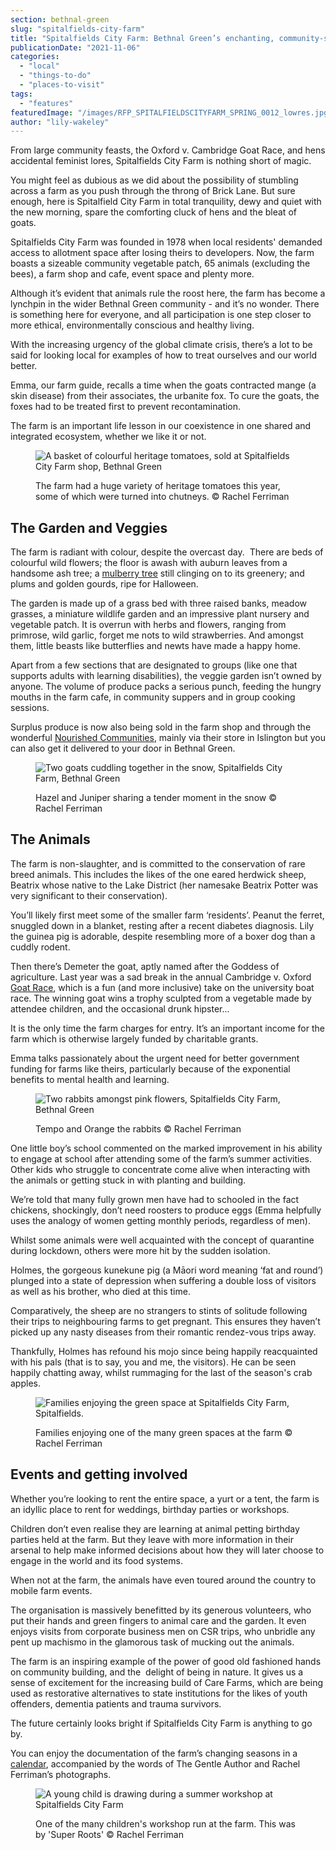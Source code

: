 ```yaml
---
section: bethnal-green
slug: "spitalfields-city-farm"
title: "Spitalfields City Farm: Bethnal Green’s enchanting, community-spirited oasis"
publicationDate: "2021-11-06"
categories: 
  - "local"
  - "things-to-do"
  - "places-to-visit"
tags: 
  - "features"
featuredImage: "/images/RFP_SPITALFIELDSCITYFARM_SPRING_0012_lowres.jpg"
author: "lily-wakeley"
---
```


From large community feasts, the Oxford v. Cambridge Goat Race, and hens accidental feminist lores, Spitalfields City Farm is nothing short of magic.

You might feel as dubious as we did about the possibility of stumbling across a farm as you push through the throng of Brick Lane. But sure enough, here is Spitalfield City Farm in total tranquility, dewy and quiet with the new morning, spare the comforting cluck of hens and the bleat of goats. 

Spitalfields City Farm was founded in 1978 when local residents' demanded access to allotment space after losing theirs to developers. Now, the farm boasts a sizeable community vegetable patch, 65 animals (excluding the bees), a farm shop and cafe, event space and plenty more. 

Although it’s evident that animals rule the roost here, the farm has become a lynchpin in the wider Bethnal Green community - and it’s no wonder. There is something here for everyone, and all participation is one step closer to more ethical, environmentally conscious and healthy living. 

With the increasing urgency of the global climate crisis, there’s a lot to be said for looking local for examples of how to treat ourselves and our world better.

Emma, our farm guide, recalls a time when the goats contracted mange (a skin disease) from their associates, the urbanite fox. To cure the goats, the foxes had to be treated first to prevent recontamination.

The farm is an important life lesson in our coexistence in one shared and integrated ecosystem, whether we like it or not.

<figure>

![A basket of colourful heritage tomatoes, sold at Spitalfields City Farm shop, Bethnal Green](/images/RFP_SPITALFIELDSCITYFARM_SUMMER_1807-1024x683.jpg)

<figcaption>

The farm had a huge variety of heritage tomatoes this year, some of which were turned into chutneys. © Rachel Ferriman

</figcaption>

</figure>

## **The Garden and Veggies**

The farm is radiant with colour, despite the overcast day.  There are beds of colourful wild flowers; the floor is awash with auburn leaves from a handsome ash tree; a [mulberry tree](https://bethnalgreenlondon.co.uk/mulberry-tree-trail/) still clinging on to its greenery; and plums and golden gourds, ripe for Halloween.

The garden is made up of a grass bed with three raised banks, meadow grasses, a miniature wildlife garden and an impressive plant nursery and vegetable patch. It is overrun with herbs and flowers, ranging from primrose, wild garlic, forget me nots to wild strawberries. And amongst them, little beasts like butterflies and newts have made a happy home.

Apart from a few sections that are designated to groups (like one that supports adults with learning disabilities), the veggie garden isn’t owned by anyone. The volume of produce packs a serious punch, feeding the hungry mouths in the farm cafe, in community suppers and in group cooking sessions. 

Surplus produce is now also being sold in the farm shop and through the wonderful [Nourished Communities](https://www.nourishedcommunities.com/), mainly via their store in Islington but you can also get it delivered to your door in Bethnal Green. 

<figure>

![Two goats cuddling together in the snow, Spitalfields City Farm, Bethnal Green](/images/RFP_SPITALFIELDSCITYFARM_WINTER_0665_CROP-1024x704.jpg)

<figcaption>

Hazel and Juniper sharing a tender moment in the snow © Rachel Ferriman

</figcaption>

</figure>

## **The Animals**

The farm is non-slaughter, and is committed to the conservation of rare breed animals. This includes the likes of the one eared herdwick sheep, Beatrix whose native to the Lake District (her namesake Beatrix Potter was very significant to their conservation). 

You’ll likely first meet some of the smaller farm ‘residents’. Peanut the ferret, snuggled down in a blanket, resting after a recent diabetes diagnosis. Lily the guinea pig is adorable, despite resembling more of a boxer dog than a cuddly rodent.

Then there’s Demeter the goat, aptly named after the Goddess of agriculture. Last year was a sad break in the annual Cambridge v. Oxford [Goat Race](https://www.timeout.com/london/things-to-do/the-oxford-v-cambridge-goat-race), which is a fun (and more inclusive) take on the university boat race. The winning goat wins a trophy sculpted from a vegetable made by attendee children, and the occasional drunk hipster...

It is the only time the farm charges for entry. It’s an important income for the farm which is otherwise largely funded by charitable grants.

Emma talks passionately about the urgent need for better government funding for farms like theirs, particularly because of the exponential benefits to mental health and learning. 

<figure>

![Two rabbits amongst pink flowers, Spitalfields City Farm, Bethnal Green](/images/RFP_SPITALFIELDSCITYFARM_SPRING_0472_lowres-1024x683.jpg)

<figcaption>

Tempo and Orange the rabbits © Rachel Ferriman

</figcaption>

</figure>

One little boy’s school commented on the marked improvement in his ability to engage at school after attending some of the farm’s summer activities. Other kids who struggle to concentrate come alive when interacting with the animals or getting stuck in with planting and building. 

We’re told that many fully grown men have had to schooled in the fact chickens, shockingly, don’t need roosters to produce eggs (Emma helpfully uses the analogy of women getting monthly periods, regardless of men). 

Whilst some animals were well acquainted with the concept of quarantine during lockdown, others were more hit by the sudden isolation. 

Holmes, the gorgeous kunekune pig (a Māori word meaning ‘fat and round’) plunged into a state of depression when suffering a double loss of visitors as well as his brother, who died at this time. 

Comparatively, the sheep are no strangers to stints of solitude following their trips to neighbouring farms to get pregnant. This ensures they haven’t picked up any nasty diseases from their romantic rendez-vous trips away.

Thankfully, Holmes has refound his mojo since being happily reacquainted with his pals (that is to say, you and me, the visitors). He can be seen happily chatting away, whilst rummaging for the last of the season's crab apples. 

<figure>

![Families enjoying the green space at Spitalfields City Farm, Spitalfields.](/images/RFP_SPITALFIELDSCITYFARM_SUMMER_1273_lowres-1024x683.jpg)

<figcaption>

Families enjoying one of the many green spaces at the farm © Rachel Ferriman

</figcaption>

</figure>

## **Events and getting involved** 

Whether you’re looking to rent the entire space, a yurt or a tent, the farm is an idyllic place to rent for weddings, birthday parties or workshops. 

Children don’t even realise they are learning at animal petting birthday parties held at the farm. But they leave with more information in their arsenal to help make informed decisions about how they will later choose to engage in the world and its food systems. 

When not at the farm, the animals have even toured around the country to mobile farm events. 

The organisation is massively benefitted by its generous volunteers, who put their hands and green fingers to animal care and the garden. It even enjoys visits from corporate business men on CSR trips, who unbridle any pent up machismo in the glamorous task of mucking out the animals.

The farm is an inspiring example of the power of good old fashioned hands on community building, and the  delight of being in nature. It gives us a sense of excitement for the increasing build of Care Farms, which are being used as restorative alternatives to state institutions for the likes of youth offenders, dementia patients and trauma survivors. 

The future certainly looks bright if Spitalfields City Farm is anything to go by. 

You can enjoy the documentation of the farm’s changing seasons in a [calendar](https://spitalfieldslife.com/2021/10/23/spitalfields-city-farm-calendar/), accompanied by the words of The Gentle Author and Rachel Ferriman’s photographs. 

<figure>

![A young child is drawing during a summer workshop at Spitalfields City Farm](/images/RFP_SPITALFIELDSCITYFARM_SUMMER_1440-1024x683.jpg)

<figcaption>

One of the many children's workshop run at the farm. This was by 'Super Roots' © Rachel Ferriman

</figcaption>

</figure>
